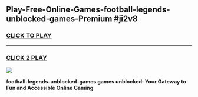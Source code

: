 
## Play-Free-Online-Games-football-legends-unblocked-games-Premium #ji2v8
<h3>
<a href="https://premium.freeplayer.one?title=football-legends-unblocked-games&ref=8M">CLICK TO PLAY</a></h3>
<hr>

<h3>
<a href="https://premium.freeplayer.one?title=football-legends-unblocked-games&ref=8M">CLICK 2 PLAY</a>
  
</h3>

<a href="https://premium.freeplayer.one?title=football-legends-unblocked-games&ref=8M"><img src="https://clearcache.store/games.png"></a>


**football-legends-unblocked-games games unblocked: Your Gateway to Fun and Accessible Online Gaming**
